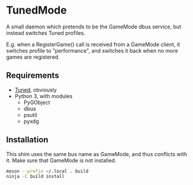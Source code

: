 # TunedMode
A small daemon which pretends to be the GameMode dbus service, but instead switches Tuned profiles.

E.g. when a RegisterGame() call is received from a GameMode client, it switches profile to "performance", and switches it back when no more games are registered.

## Requirements

* [Tuned](https://github.com/redhat-performance/tuned), obviously
* Python 3, with modules
  * PyGObject
  * dbus
  * psutil
  * pyxdg

## Installation

This shim uses the same bus name as GameMode, and thus conflicts with it.
Make sure that GameMode is not installed.

```bash
meson --prefix ~/.local . build
ninja -C build install
```
